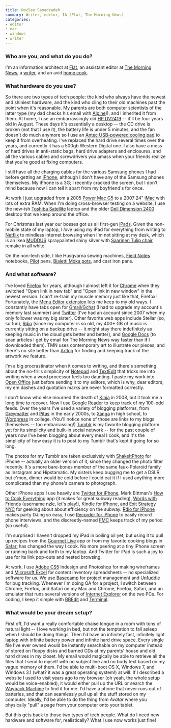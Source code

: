 ```yaml
---
title: Nozlee Samadzadeh
summary: Writer, editor, IA (Flat, The Morning News)
categories:
- editor
- mac
- windows
- writer
---
```


### Who are you, and what do you do?

I'm an information architect at [Flat](http://www.flat.com/ "A creative consultancy."), an assistant editor at [The Morning News](http://www.themorningnews.org/ "A popular online magazine."), a [writer](http://www.nozleesamadzadeh.com/ "Nozlee's website."), and an avid [home cook](http://www.needsmoresalt.tumblr.com/ "Nozlee's cooking tumblelog.").

### What hardware do you use?

So there are two types of tech people: the kind who always have the newest and shiniest hardware, and the kind who cling to their old machines past the point when it's reasonable. My parents are both computer scientists of the latter type (my dad checks his email with [Alpine][]!), and I inherited it from them. At home, I use an embarrassingly old [HP DV2419][pavilion-dv2419us] -- it'll be four years old in August. These days it's essentially a desktop -- the CD drive is broken (not that I use it), the battery life is under 5 minutes, and the fan doesn't do much anymore so I use an [Antec USB-powered cooling pad][notebook-cooler] to keep it from overheating. I've replaced the hard drive several times over the years, and currently it has a 500gb Western Digital one. I also have a mess of hard drives in anti-static bags, hard drive adapters and enclosures, and all the various cables and screwdrivers you amass when your friends realize that you're good at fixing computers.

I still have all the charging cables for the various Samsung phones I had before getting an [iPhone][iphone-3g], although I don't have any of the Samsung phones themselves. My iPhone is a 3G; I recently cracked the screen, but I don't mind because now I can tell it apart from my boyfriend's for once.

At work I just upgraded from a 2005 [Power Mac G5][power-mac-g5] to a 2007 24" [iMac][] with lots of extra RAM. When I'm doing cross-browser testing on a website, I use the new-ish [Toshiba Satellite][satellite-l645d-s4100] laptop and the older [Dell Dimension 2400][dimension-2400] desktop that we keep around the office.

For Christmas last year our bosses got us all first-gen [iPads][ipad]. Given the non-mobile state of my laptop, I *love* using my iPad for everything from writing to [Netflix][] to mindless internet browsing when I'm not sitting at my desk, which is an Ikea [MUDDUS][] spraypainted shiny silver with [Saarinen Tulip chair][tulip-chair] remake in all white. 

On the non-tech side, I like Husqvarna sewing machines, [Field Notes][field-notes] notebooks, [Pilot][precise-v5] pens, [Bialetti Moka pots][moka-express], and cast iron pans.

### And what software?

I've loved [Firefox][] for years, although I almost left it for [Chrome][] when they switched "Open link in new tab" and "Open link in new window" in the newest version. I can't re-train my muscle memory just like that, Firefox! Fortunately, the [Menu Editor extension][menu-editor] lets me keep to my old ways. I constantly have tabs open for [Gmail/Gchat][gmail] (I had to upgrade my account's memory last summer) and [Twitter](http://twitter.com/nzle "Nozlee on Twitter.") (I've had an account since 2007 when my only follower was my big sister). Other favorite web apps include Stellar (so, so fun), [Rdio][] (since my computer is so old, my 400+ GB of music is currently sitting on a backup drive -- it might stay there indefinitely as keeping music in the cloud gets better and better), and [Google Docs][google-docs] (to scan articles I get by email for The Morning News way faster than if I downloaded them). TMN uses contemporary art to illustrate our pieces, and there's no site better than [Artlog][] for finding and keeping track of the artwork we feature. 

I'm a big procrastinator when it comes to writing, and there's something about the no-frills simplicity of [Notepad][] and [TextEdit][] that tricks me into writing when a word processor feels too daunting. I paste my work into [Open Office][openoffice] just before sending it to my editors, which is why, dear editors, my em dashes and quotation marks are never formatted correctly. 

I don't know who else mourned the death of [Kinja][] in 2008, but it took me a long time to recover. Now I use [Google Reader][google-reader] to keep track of my 100-odd feeds. Over the years I've used a variety of blogging platforms, from [Greymatter][] and [Pitas][] in the early 2000s, to [Xanga][] in high school, to [Wordpress][] in college. (You'll notice none of those are links to my blogs themselves -- too embarrassing!) [Tumblr][] is my favorite blogging platform yet for its simplicity and built-in social network -- for the past couple of years now I've been blogging about every meal I cook, and it's the simplicity of how easy it is to post to my Tumblr that's kept it going for so long.

The photos for my Tumblr are taken exclusively with [ShakeItPhoto][shakeitphoto-ios] for iPhone -- actually an older version of it, since they changed the photo filter recently. It's a more bare-bones member of the same faux-Polaroid family as Instagram and Hipstamatic. My sisters keep bugging me to get a DSLR, but c'mon, dinner would be cold before I could eat it if I used anything more complicated than my phone's camera to photograph.

Other iPhone apps I use heavily are [Twitter for iPhone][twitter-ios], Mark Bittman's [How to Cook Everything][how-to-cook-everything-ios] app (it makes for great subway reading), [Words with Friends][words-with-friends-ios] (username nzle, let's play!), [Kindle for iPhone][kindle-ios], and [Exit Strategy NYC][exit-strategy-nyc-ios] for geeking about about efficiency on the subway. [Rdio for iPhone][rdio-ios] makes party DJing so easy, I use [Recorder for iPhone][recorder-ios] to easily record phone interviews, and the discreetly-named [FMC][free-menstrual-calendar-ios] keeps track of my period (so useful).

I'm surprised I haven't dropped my iPad in boiling oil yet, but using it to pull up recipes from the [Gourmet Live][gourmet-live-ios] app or from my favorite cooking blogs in [Safari][safari-ios] has changed the way I cook. No more peering at a tiny iPhone screen or running back and forth to my laptop. And Twitter for iPad is such a joy to use for its link pop-outs and nested browsing.

At work, I use [Adobe CS5][creative-suite] Indesign and Photoshop for making wireframes and [Microsoft Excel][excel] for content inventory spreadsheets -- no specialized software for us. We use [Basecamp][] for project management and [Unfuddle][] for bug tracking. Whenever I'm doing QA for a project, I switch between Chrome, Firefox, and Safari on my Mac and Chrome, Firefox, Safari, and an emulator that runs several versions of [Internet Explorer][internet-explorer] on the two PCs. For coding, I keep it simple with [BBEdit][] and [Terminal][].

### What would be your dream setup?

First off, I'd want a really comfortable chaise longue in a room with tons of natural light -- I love working in bed, but not the temptation to fall asleep when I should be doing things. Then I'd have an infinitely fast, infinitely light laptop with infinite battery power and infinite hard drive space. Every single file I've ever owned would be instantly searchable on my computer instead of stored on floppy disks and burned CDs at my parents' house and old hard drives in my closet. My email would magically be able to retrieve all the files that I send to myself with no subject line and no body text based on my vague memory of them. I'd be able to multi-boot OS X, Windows 7, and Windows 3.1 (what? it was a great operating system!) at will. If I described a website I used to visit years ago to my browser (oh yeah, the whole setup would be voice-enabled), it would either pull up the URL or search the [Wayback Machine][wayback-machine] to find it for me. I'd have a phone that never runs out of batteries, and that can seamlessly pull up all the stuff stored on my computer. Ideally, I'd be able to do the thing from *Avatar* where you physically "pull" a page from your computer onto your tablet. 

But this gets back to those two types of tech people. What do I need new hardware and software for, realistically? What I use now works just fine!

[imac]: https://www.apple.com/imac/ "An all-in-one computer."
[iphone-3g]: https://en.wikipedia.org/wiki/IPhone_3G "A smartphone."
[ipad]: https://www.apple.com/ipad/ "A tablet device."
[notebook-cooler]: http://www.antec.com/Believe_it/product.php?id=NzI "A USB-powered laptop cooler."
[tulip-chair]: https://www.knoll.com/product/tulip-arm-chair "A chair."
[satellite-l645d-s4100]: https://www.amazon.com/Toshiba-Satellite-L645D-S4100-14-Inch-Laptop/dp/B004GEBQ1S "A 14 inch PC laptop."
[field-notes]: https://fieldnotesbrand.com/ "A brand of notebooks."
[moka-express]: http://www.bialettishop.com/MokaExpressMain.htm "A stovetop coffee pot."
[muddus]: http://www.ikea.com/hk/en/catalog/products/80160792/ "A table with a folding drop-leaf."
[dimension-2400]: https://www.cnet.com/products/dell-dimension-2400/ "A desktop tower PC."
[pavilion-dv2419us]: http://h10025.www1.hp.com/ewfrf/wc/product?cc=us&lc=en&product=3446949 "A 14.1 inch PC laptop."
[power-mac-g5]: https://en.wikipedia.org/wiki/Power_Mac_G5 "A desktop Mac with an IBM PowerPC G5 CPU."
[precise-v5]: https://www.amazon.com/Pilot-Precise-Stick-Rolling-Extra/dp/B00006IEBI "A pen."
[rdio-ios]: https://itunes.apple.com/us/app/rdio/id335060889 "An Rdio client for iOS."
[recorder-ios]: http://www.recordertheapp.com/ "An audio recording app."
[rdio]: http://www.rdio.com/home/en-us/ "A music streaming service."
[unfuddle]: https://unfuddle.com/ "A version control and bug ticketing/project management service."
[internet-explorer]: https://en.wikipedia.org/wiki/Internet_Explorer "A PC web browser."
[netflix]: https://www.netflix.com/ "A movie rental and streaming service."
[notepad]: https://en.wikipedia.org/wiki/Notepad_(software) "A simple text editor included with Windows."
[greymatter]: http://web.petefinnigan.com/greymatter.htm "Weblog/journal hosted software."
[gmail]: https://mail.google.com/mail/ "Web-based email."
[google-reader]: https://en.wikipedia.org/wiki/Google_Reader "A web-based feed reader."
[google-docs]: https://en.wikipedia.org/wiki/Google_Docs "A web-based office suite."
[gourmet-live-ios]: https://itunes.apple.com/us/app/id391597058 "A cooking magazine app."
[tumblr]: https://www.tumblr.com/ "An online personal publishing platform."
[textedit]: https://support.apple.com/en-us/HT2523 "A text editor included with Mac OS X."
[terminal]: https://en.wikipedia.org/wiki/Terminal_(OS_X) "A console application included with Mac OS X."
[twitter-ios]: https://itunes.apple.com/app/twitter/id333903271 "A Twitter client."
[shakeitphoto-ios]: http://bananacameraco.com/shakeitphoto/ "A camera app that takes Polaroid-like shots."
[safari-ios]: https://en.wikipedia.org/wiki/Safari_(web_browser)#iOS-specific_features "A web browser included with iOS."
[alpine]: http://www.washington.edu/alpine/ "A terminal email client."
[artlog]: http://artlog.com/ "A contemporary art guide."
[free-menstrual-calendar-ios]: https://itunes.apple.com/us/app/free-menstrual-calendar/id292760731 "Exactly what it says."
[firefox]: https://www.mozilla.org/en-US/firefox/new/ "A cross-platform open-source web browser."
[openoffice]: http://www.openoffice.org/ "An open-source office suite."
[how-to-cook-everything-ios]: https://itunes.apple.com/us/app/how-to-cook-everything/id367690249 "A recipe and how-to cooking app."
[menu-editor]: http://menueditor.mozdev.org/ "A Firefox extension for editing its menus."
[chrome]: https://www.google.com/intl/en/chrome/browser/ "A WebKit-based browser, where each tab runs in its own thread."
[creative-suite]: https://www.adobe.com/creativecloud.html "A collection of design tools."
[xanga]: http://xanga.com/ "A weblog platform."
[excel]: https://products.office.com/en-us/excel "A spreadsheet application."
[exit-strategy-nyc-ios]: http://www.exitstrategynyc.com/ "A New York navigation app."
[basecamp]: https://basecamp.com/ "Web-based project management."
[bbedit]: http://www.barebones.com/products/bbedit/ "A text editor for the Mac."
[kinja]: https://en.wikipedia.org/wiki/Kinja "An online news feed reader."
[kindle-ios]: https://itunes.apple.com/gb/app/kindle/id302584613 "An iPhone app for accessing Kindle content from Amazon."
[pitas]: https://en.wikipedia.org/wiki/History_of_blogging "A web journal service."
[words-with-friends-ios]: https://itunes.apple.com/us/app/words-with-friends/id322852954 "A word game for the iPhone."
[wordpress]: https://wordpress.com/ "Weblog publishing software."
[wayback-machine]: http://archive.org/web/web.php "A service for pulling up archived copies of websites."
